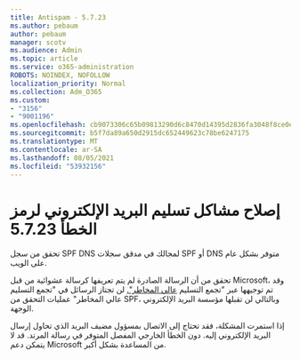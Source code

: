 ```yaml
---
title: Antispam - 5.7.23
ms.author: pebaum
author: pebaum
manager: scotv
ms.audience: Admin
ms.topic: article
ms.service: o365-administration
ROBOTS: NOINDEX, NOFOLLOW
localization_priority: Normal
ms.collection: Adm_O365
ms.custom:
- "3156"
- "9001196"
ms.openlocfilehash: cb9073306c65b09813290d6c8470d14395d2836fa3048f8ce0ecb8b06e71a010
ms.sourcegitcommit: b5f7da89a650d2915dc652449623c78be6247175
ms.translationtype: MT
ms.contentlocale: ar-SA
ms.lasthandoff: 08/05/2021
ms.locfileid: "53932156"
---
```

# <a name="fix-email-delivery-issues-for-error-code-5723"></a>إصلاح مشاكل تسليم البريد الإلكتروني لرمز الخطأ 5.7.23

تحقق من سجل SPF DNS لمجالك في مدقق سجلات SPF أو DNS متوفر بشكل عام على الويب.

تحقق من أن الرسالة الصادرة لم يتم تعريفها كرسالة عشوائية من قبل Microsoft، وقد تم توجيهها عبر "تجمع التسليم [عالي المخاطر".](https://docs.microsoft.com/microsoft-365/security/office-365-security/high-risk-delivery-pool-for-outbound-messages) لن تجتاز الرسائل في "تجمع التسليم عالي المخاطر" عمليات التحقق من SPF، وبالتالي لن تقبلها مؤسسة البريد الإلكتروني الوجهة.

إذا استمرت المشكلة، فقد تحتاج إلى الاتصال بمسؤول مضيف البريد الذي تحاول إرسال البريد الإلكتروني إليه. دون الخطأ الخارجي المفصل المتوفر في رسالة المرتد. قد لا يتمكن دعم Microsoft من المساعدة بشكل أكبر.
